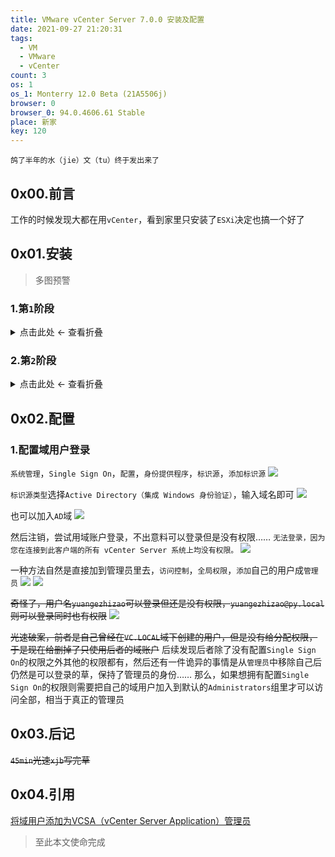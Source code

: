 ```yaml
---
title: VMware vCenter Server 7.0.0 安装及配置
date: 2021-09-27 21:20:31
tags:
  - VM
  - VMware
  - vCenter
count: 3
os: 1
os_1: Monterry 12.0 Beta (21A5506j)
browser: 0
browser_0: 94.0.4606.61 Stable
place: 新家
key: 120
---
```

    鸽了半年的水（jie）文（tu）终于发出来了
<!-- more -->
## 0x00.前言
工作的时候发现大都在用`vCenter`，看到家里只安装了`ESXi`决定也搞一个好了

## 0x01.安装
> 多图预警

### 1.第`1`阶段

<details><summary>点击此处 ← 查看折叠</summary>

![安装](https://i1.yuangezhizao.cn/Win-10/20210303123626.png!webp)
![下一步](https://i1.yuangezhizao.cn/Win-10/20210303123640.png!webp)
![下一步](https://i1.yuangezhizao.cn/Win-10/20210303123652.png!webp)
![微型](https://i1.yuangezhizao.cn/Win-10/20210303124747.png!webp)
![NASdata](https://i1.yuangezhizao.cn/Win-10/20210303124900.png!webp)
![192.168.25.230](https://i1.yuangezhizao.cn/Win-10/20210303125103.png!webp)
![完成](https://i1.yuangezhizao.cn/Win-10/20210303125121.png!webp)
![部署设备](https://i1.yuangezhizao.cn/Win-10/20210303125141.png!webp)
![继续](https://i1.yuangezhizao.cn/Win-10/20210303130407.png!webp)

</details>

### 2.第`2`阶段

<details><summary>点击此处 ← 查看折叠</summary>

![下一步](https://i1.yuangezhizao.cn/Win-10/20210303130426.png!webp)
![设备配置](https://i1.yuangezhizao.cn/Win-10/20210303130523.png!webp)
![开启 SSH](https://i1.yuangezhizao.cn/Win-10/20210303130617.png!webp)
![这里搞错了，应该加入现有 SSO 域才对](https://i1.yuangezhizao.cn/Win-10/20210303130750.png!webp)
![CEIP 可以配置后续加入](https://i1.yuangezhizao.cn/Win-10/20210303130811.png!webp)
![完成](https://i1.yuangezhizao.cn/Win-10/20210303130832.png!webp)
![确定](https://i1.yuangezhizao.cn/Win-10/20210303130843.png!webp)
![完成](https://i1.yuangezhizao.cn/Win-10/20210303131141.png!webp)

</details>

## 0x02.配置
### 1.配置域用户登录
`系统管理`，`Single Sign On`，`配置`，`身份提供程序`，`标识源`，`添加标识源`
![](https://i1.yuangezhizao.cn/macOS/20211128213700.png!webp)

`标识源类型`选择`Active Directory（集成 Windows 身份验证）`，输入域名即可
![](https://i1.yuangezhizao.cn/macOS/20211128214105.png!webp)

也可以加入`AD`域
![](https://i1.yuangezhizao.cn/macOS/20211128214310.png!webp)

然后注销，尝试用域账户登录，不出意料可以登录但是没有权限……
`无法登录，因为您在连接到此客户端的所有 vCenter Server 系统上均没有权限。`
![](https://i1.yuangezhizao.cn/macOS/20211128214454.png!webp)

一种方法自然是直接加到管理员里去，`访问控制`，`全局权限`，`添加`自己的用户成`管理员`
![](https://i1.yuangezhizao.cn/macOS/20211128214807.png!webp)
![](https://i1.yuangezhizao.cn/macOS/20211128214935.png!webp)

~~奇怪了，用户名`yuangezhizao`可以登录但还是没有权限，`yuangezhizao@py.local`则可以登录同时也有权限~~
![](https://i1.yuangezhizao.cn/macOS/20211128215406.png!webp)

~~光速破案，前者是自己曾经在`VC.LOCAL`域下创建的用户，但是没有给分配权限，于是现在给删掉了只使用后者的域账户~~
后续发现后者除了没有配置`Single Sign On`的权限之外其他的权限都有，然后还有一件诡异的事情是从`管理员`中移除自己后仍然是可以登录的草，保持了管理员的身份……
那么，如果想拥有配置`Single Sign On`的权限则需要把自己的域用户加入到默认的`Administrators`组里才可以访问全部，相当于真正的管理员

## 0x03.后记
~~`45min`光速`xjb`写完草~~

## 0x04.引用
[将域用户添加为VCSA（vCenter Server Application）管理员](https://web.archive.org/web/20211128133851/https://www.dinghui.org/domain-user-vcsa-administrator.html)

> 至此本文使命完成
